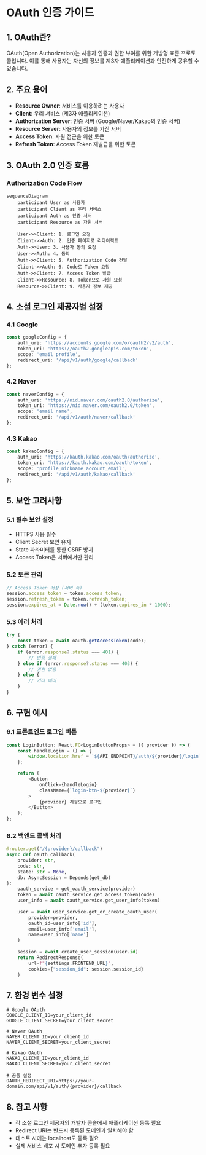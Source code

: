 # OAuth 인증 가이드

## 1. OAuth란?

OAuth(Open Authorization)는 사용자 인증과 권한 부여를 위한 개방형 표준 프로토콜입니다. 이를 통해 사용자는 자신의 정보를 제3자 애플리케이션과 안전하게 공유할 수 있습니다.

## 2. 주요 용어

- **Resource Owner**: 서비스를 이용하려는 사용자
- **Client**: 우리 서비스 (제3자 애플리케이션)
- **Authorization Server**: 인증 서버 (Google/Naver/Kakao의 인증 서버)
- **Resource Server**: 사용자의 정보를 가진 서버
- **Access Token**: 자원 접근을 위한 토큰
- **Refresh Token**: Access Token 재발급을 위한 토큰

## 3. OAuth 2.0 인증 흐름

### Authorization Code Flow

```mermaid
sequenceDiagram
    participant User as 사용자
    participant Client as 우리 서비스
    participant Auth as 인증 서버
    participant Resource as 자원 서버

    User->>Client: 1. 로그인 요청
    Client->>Auth: 2. 인증 페이지로 리다이렉트
    Auth->>User: 3. 사용자 동의 요청
    User->>Auth: 4. 동의
    Auth->>Client: 5. Authorization Code 전달
    Client->>Auth: 6. Code로 Token 요청
    Auth->>Client: 7. Access Token 발급
    Client->>Resource: 8. Token으로 자원 요청
    Resource->>Client: 9. 사용자 정보 제공
```

## 4. 소셜 로그인 제공자별 설정

### 4.1 Google

```typescript
const googleConfig = {
    auth_uri: 'https://accounts.google.com/o/oauth2/v2/auth',
    token_uri: 'https://oauth2.googleapis.com/token',
    scope: 'email profile',
    redirect_uri: '/api/v1/auth/google/callback'
};
```

### 4.2 Naver

```typescript
const naverConfig = {
    auth_uri: 'https://nid.naver.com/oauth2.0/authorize',
    token_uri: 'https://nid.naver.com/oauth2.0/token',
    scope: 'email name',
    redirect_uri: '/api/v1/auth/naver/callback'
};
```

### 4.3 Kakao

```typescript
const kakaoConfig = {
    auth_uri: 'https://kauth.kakao.com/oauth/authorize',
    token_uri: 'https://kauth.kakao.com/oauth/token',
    scope: 'profile_nickname account_email',
    redirect_uri: '/api/v1/auth/kakao/callback'
};
```

## 5. 보안 고려사항

### 5.1 필수 보안 설정

- HTTPS 사용 필수
- Client Secret 보안 유지
- State 파라미터를 통한 CSRF 방지
- Access Token은 서버에서만 관리

### 5.2 토큰 관리

```typescript
// Access Token 저장 (서버 측)
session.access_token = token.access_token;
session.refresh_token = token.refresh_token;
session.expires_at = Date.now() + (token.expires_in * 1000);
```

### 5.3 에러 처리

```typescript
try {
    const token = await oauth.getAccessToken(code);
} catch (error) {
    if (error.response?.status === 401) {
        // 인증 실패
    } else if (error.response?.status === 403) {
        // 권한 없음
    } else {
        // 기타 에러
    }
}
```

## 6. 구현 예시

### 6.1 프론트엔드 로그인 버튼

```typescript
const LoginButton: React.FC<LoginButtonProps> = ({ provider }) => {
    const handleLogin = () => {
        window.location.href = `${API_ENDPOINT}/auth/${provider}/login`;
    };

    return (
        <Button 
            onClick={handleLogin}
            className={`login-btn-${provider}`}
        >
            {provider} 계정으로 로그인
        </Button>
    );
};
```

### 6.2 백엔드 콜백 처리

```python
@router.get("/{provider}/callback")
async def oauth_callback(
    provider: str,
    code: str,
    state: str = None,
    db: AsyncSession = Depends(get_db)
):
    oauth_service = get_oauth_service(provider)
    token = await oauth_service.get_access_token(code)
    user_info = await oauth_service.get_user_info(token)
    
    user = await user_service.get_or_create_oauth_user(
        provider=provider,
        oauth_id=user_info['id'],
        email=user_info['email'],
        name=user_info['name']
    )
    
    session = await create_user_session(user.id)
    return RedirectResponse(
        url=f"{settings.FRONTEND_URL}",
        cookies={"session_id": session.session_id}
    )
```

## 7. 환경 변수 설정

```env
# Google OAuth
GOOGLE_CLIENT_ID=your_client_id
GOOGLE_CLIENT_SECRET=your_client_secret

# Naver OAuth
NAVER_CLIENT_ID=your_client_id
NAVER_CLIENT_SECRET=your_client_secret

# Kakao OAuth
KAKAO_CLIENT_ID=your_client_id
KAKAO_CLIENT_SECRET=your_client_secret

# 공통 설정
OAUTH_REDIRECT_URI=https://your-domain.com/api/v1/auth/{provider}/callback
```

## 8. 참고 사항

- 각 소셜 로그인 제공자의 개발자 콘솔에서 애플리케이션 등록 필요
- Redirect URI는 반드시 등록된 도메인과 일치해야 함
- 테스트 시에는 localhost도 등록 필요
- 실제 서비스 배포 시 도메인 추가 등록 필요
